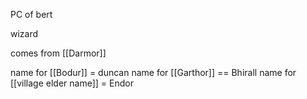 PC of bert

wizard

comes from [[Darmor]]


name for [[Bodur]] = duncan
name for [[Garthor]] == Bhirall
name for [[village elder name]] = Endor